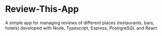 # Review-This-App
A simple app for managing reviews of different places (restaurants, bars, hotels) developed with Node, Typescript, Express, PostrgreSQL and React

